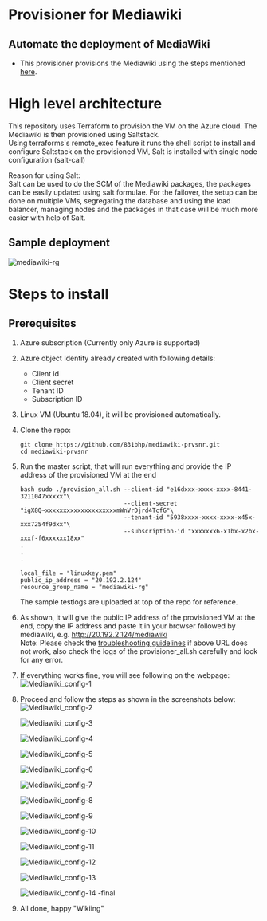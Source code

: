# Provisioner for Mediawiki  
## Automate the deployment of MediaWiki  
- This provisioner provisions the Mediawiki using the steps mentioned [here](https://www.mediawiki.org/wiki/Manual:Running_MediaWiki_on_Debian_or_Ubuntu).  

# High level architecture  
This repository uses Terraform to provision the VM on the Azure cloud. The Mediawiki is then provisioned using Saltstack.    
Using terraforms's remote_exec feature it runs the shell script to install and configure Saltstack on the provisioned VM, Salt is installed with single node configuration (salt-call)  

Reason for using Salt:  
Salt can be used to do the SCM of the Mediawiki packages, the packages can be easily updated using salt formulae. 
For the failover, the setup can be done on multiple VMs, segregating the database and using the load balancer, managing nodes and the packages in that case will be much more easier with help of Salt.   

## Sample deployment  

![mediawiki-rg](https://github.com/831bhp/mediawiki-prvsnr/assets/99785311/d4cd89d7-083d-48a2-a1b1-a9f2d725e738)


# Steps to install  
## Prerequisites  
1. Azure subscription (Currently only Azure is supported)  
2. Azure object Identity already created with following details:  
   - Client id  
   - Client secret  
   - Tenant ID  
   - Subscription ID  
3. Linux VM (Ubuntu 18.04), it will be provisioned automatically.  

1. Clone the repo:  
   ```
   git clone https://github.com/831bhp/mediawiki-prvsnr.git  
   cd mediawiki-prvsnr
   ```  
2. Run the master script, that will run everything and provide the IP address of the provisioned VM at the end  
   ```
   bash sudo ./provision_all.sh --client-id "e16dxxx-xxxx-xxxx-8441-3211047xxxxx"\
                                --client-secret "igX8Q~xxxxxxxxxxxxxxxxxxxxmWnVrDjrd4TcfG"\
                                --tenant-id "5938xxxx-xxxx-xxxx-x45x-xxx7254f9dxx"\
                                --subscription-id "xxxxxxx6-x1bx-x2bx-xxxf-f6xxxxxx18xx"
   .
   .
   .
   
   local_file = "linuxkey.pem"
   public_ip_address = "20.192.2.124"
   resource_group_name = "mediawiki-rg"
   ```
   The sample testlogs are uploaded at top of the repo for reference.  

3. As shown, it will give the public IP address of the provisioned VM at the end, copy the IP address and paste it in your browser followed by mediawiki, e.g. http://20.192.2.124/mediawiki  
   Note: Please check the [troubleshooting guidelines](https://www.mediawiki.org/wiki/Manual:Running_MediaWiki_on_Debian_or_Ubuntu) if above URL does not work, also check the logs of the provisioner_all.sh carefully and look for any error.  

4. If everything works fine, you will see following on the webpage:  
    ![Mediawiki_config-1](https://github.com/831bhp/mediawiki-prvsnr/assets/99785311/d73b27fa-1ae7-4c9a-a4ff-fda851085376)

5. Proceed and follow the steps as shown in the screenshots below:  
    ![Mediawiki_config-2](https://github.com/831bhp/mediawiki-prvsnr/assets/99785311/dc3fde09-a3ec-49d3-b6a3-bd0a30bedcf8)
    
    ![Mediawiki_config-3](https://github.com/831bhp/mediawiki-prvsnr/assets/99785311/be14b53c-3654-46d8-aa6c-bb4899a47c0d)
    
    ![Mediawiki_config-4](https://github.com/831bhp/mediawiki-prvsnr/assets/99785311/cb8cfa2e-d52e-40bd-865c-493a7e66fb1f)
    
    ![Mediawiki_config-5](https://github.com/831bhp/mediawiki-prvsnr/assets/99785311/85f4d7cb-615b-47d9-a1b1-e81ffee1f015)
    
    ![Mediawiki_config-6](https://github.com/831bhp/mediawiki-prvsnr/assets/99785311/a1661fd3-62c9-4cee-a604-bbfbd1eaf91b)
    
    ![Mediawiki_config-7](https://github.com/831bhp/mediawiki-prvsnr/assets/99785311/df039a98-c504-4ca2-9a60-249885427f2b)
    
    ![Mediawiki_config-8](https://github.com/831bhp/mediawiki-prvsnr/assets/99785311/a98dff07-65e7-40f9-b40f-56f51707f283)
    
    ![Mediawiki_config-9](https://github.com/831bhp/mediawiki-prvsnr/assets/99785311/123f066d-27bd-4312-baf4-a56f24666e06)
    
    ![Mediawiki_config-10](https://github.com/831bhp/mediawiki-prvsnr/assets/99785311/5d50b445-9dcd-4aff-a789-3b9ecc2377cf)
    
    ![Mediawiki_config-11](https://github.com/831bhp/mediawiki-prvsnr/assets/99785311/2e4e4754-155a-4ea8-a151-15b1ce0d7c44)
    
    ![Mediawiki_config-12](https://github.com/831bhp/mediawiki-prvsnr/assets/99785311/5d62f5d7-b576-4454-aab9-470cd5437f51)
    
    ![Mediawiki_config-13](https://github.com/831bhp/mediawiki-prvsnr/assets/99785311/0d46b50d-81be-4b7c-a22d-e3dec12b5e61)
    
    ![Mediawiki_config-14 -final](https://github.com/831bhp/mediawiki-prvsnr/assets/99785311/bcad9718-62fa-4a6e-80f3-501d9f23e86d)

7. All done, happy "Wikiing"  
